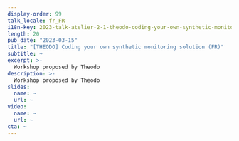 ```yaml
---
display-order: 99
talk_locale: fr_FR
i18n-key: 2023-talk-atelier-2-1-theodo-coding-your-own-synthetic-monitoring-solution
length: 20
pub_date: "2023-03-15"
title: "[THEODO] Coding your own synthetic monitoring solution (FR)"
subtitle: ~
excerpt: >-
  Workshop proposed by Theodo
description: >-
  Workshop proposed by Theodo
slides:
  name: ~
  url: ~
video:
  name: ~
  url: ~
cta: ~
---
```

